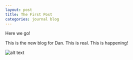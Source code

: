 ```yaml
---
layout: post
title: The First Post
categories: journal blog
---
```

Here we go!

This is the new blog for Dan. This is real. This is happening!

![alt text](http://res.cloudinary.com/brauntrutta/image/upload/ar_1:1,bo_0px_solid_rgb:ff0000,c_fill,co_rgb:bf4242,q_auto,r_max,w_400,x_0,y_0,z_1/v1528641635/dan-bass-fly-ski-chicken-outside.jpg)